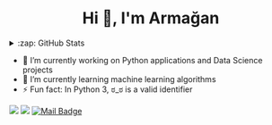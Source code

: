 
<h1 align="center">Hi 👋, I'm Armağan</h1>

<details>
  <summary>:zap: GitHub Stats</summary>
![GitHub Stats](https://github-readme-stats.vercel.app/api?username=ArmiTheWiz&theme=vue-dark&show_icons=true)
[![Top Langs](https://github-readme-stats.vercel.app/api/top-langs/?username=ArmiTheWiz)](https://github.com/anuraghazra/github-readme-stats)
</details>

  
- 🔭 I’m currently working on Python applications and Data Science projects
- 🌱 I’m currently learning machine learning algorithms
- ⚡ Fun fact: In Python 3, ಠ_ಠ is a valid identifier



[![](https://img.shields.io/badge/twitter-%231DA1F2.svg?&style=for-the-badge&logo=twitter&logoColor=white)](https://twitter.com/armagankandemir)
[![](https://img.shields.io/badge/linkedin-%230077B5.svg?&style=for-the-badge&logo=linkedin&logoColor=white)](https://www.linkedin.com/in/mustafaarmagankandemir/)
[![Mail Badge](https://img.shields.io/badge/mertcobanov@gmail.com-c14438?style=for-the-badge&logo=Gmail&logoColor=white&link=mailto:mertcobanov@gmail.com)](mailto:m.a.kandemir@hotmail.com)


<!--
**ArmiTheWiz/ArmiTheWiz** is a ✨ _special_ ✨ repository because its `README.md` (this file) appears on your GitHub profile.

Here are some ideas to get you started:

- 🔭 I’m currently working on ...
- 🌱 I’m currently learning ...
- 👯 I’m looking to collaborate on ...
- 🤔 I’m looking for help with ...
- 💬 Ask me about ...
- 📫 How to reach me: ...
- 😄 Pronouns: ...
-->

